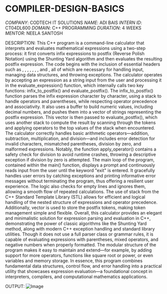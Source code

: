 # COMPILER-DESIGN-BASICS
*COMPANY*: CODTECH IT SOLUTIONS
*NAME*: ADI BAIS
*INTERN ID*: CT04DL600
*DOMAIN*: C++ PROGRAMMING
*DURATION*: 4 WEEKS
*MENTOR*: NEELA SANTOSH

DESCRIPTION:
This C++ program is a command-line calculator that interprets and evaluates mathematical expressions using a two-step process: it first converts infix expressions to postfix (Reverse Polish Notation) using the Shunting Yard algorithm and then evaluates the resulting postfix expression. The code begins with the inclusion of essential headers such as <iostream>, <stack>, <sstream>, <string>, <cctype>, <map>, <vector>, and <stdexcept>, all of which are necessary for handling input, managing data structures, and throwing exceptions. The calculator operates by accepting an expression as a string input from the user and processing it in the evaluate_expression() function, which internally calls two key functions: infix_to_postfix() and evaluate_postfix(). The infix_to_postfix() function parses the infix expression character by character, using a stack to handle operators and parentheses, while respecting operator precedence and associativity. It also uses a buffer to build numeric values, including decimal numbers, and pushes them into a vector of strings representing the postfix expression. This vector is then passed to evaluate_postfix(), which uses another stack to compute the result by scanning through the tokens and applying operators to the top values of the stack when encountered. The calculator correctly handles basic arithmetic operators—addition, subtraction, multiplication, and division—and includes error detection for invalid characters, mismatched parentheses, division by zero, and malformed expressions. Notably, the function apply_operator() contains a safety check for division to avoid runtime crashes, throwing a descriptive exception if division by zero is attempted. The main loop of the program, contained within the main() function, displays a prompt and continuously reads input from the user until the keyword "exit" is entered. It gracefully handles user errors by catching exceptions and printing informative error messages without terminating the program, thus offering a resilient user experience. The logic also checks for empty lines and ignores them, allowing a smooth flow of repeated calculations. The use of stack from the C++ Standard Template Library (STL) allows for efficient and logical handling of the nested structure of expressions and operator precedence. Additionally, vector<string> is used to store the postfix tokens, making token management simple and flexible. Overall, this calculator provides an elegant and minimalistic solution for expression parsing and evaluation in C++, demonstrating the power of classic algorithms like the Shunting Yard method, along with modern C++ exception handling and standard library utilities. Though it does not use a full parser class or grammar rules, it is capable of evaluating expressions with parentheses, mixed operators, and negative numbers when properly formatted. The modular structure of the program makes it easy to maintain and extend—for example, by adding support for more operators, functions like square root or power, or even variables and memory storage. In essence, this program combines fundamental data structures, control flow, and error handling into a practical utility that showcases expression evaluation—a foundational concept in interpreters, compilers, and computational mathematics applications.

OUTPUT:
![Image](https://github.com/user-attachments/assets/85ca96ed-fa1d-487f-9f65-4f346934b7d2)
